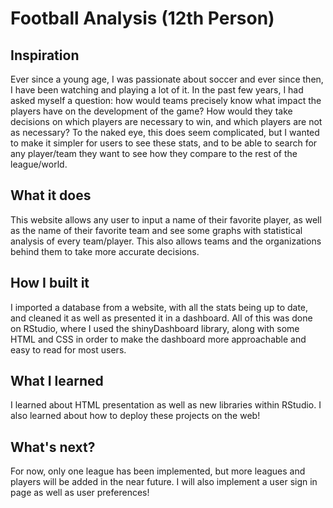 # Football Analysis (12th Person)

## Inspiration

Ever since a young age, I was passionate about soccer and ever since then, I have been watching and playing a lot of it. In the past few years, I had asked myself a question: how would teams precisely know what impact the players have on the development of the game? How would they take decisions on which players are necessary to win, and which players are not as necessary? To the naked eye, this does seem complicated, but I wanted to make it simpler for users to see these stats, and to be able to search for any player/team they want to see how they compare to the rest of the league/world.

## What it does

This website allows any user to input a name of their favorite player, as well as the name of their favorite team and see some graphs with statistical analysis of every team/player. This also allows teams and the organizations behind them to take more accurate decisions.

## How I built it

I imported a database from a website, with all the stats being up to date, and cleaned it as well as presented it in a dashboard. All of this was done on RStudio, where I used the shinyDashboard library, along with some HTML and CSS in order to make the dashboard more approachable and easy to read for most users.

## What I learned

I learned about HTML presentation as well as new libraries within RStudio. I also learned about how to deploy these projects on the web!

## What's next?

For now, only one league has been implemented, but more leagues and players will be added in the near future. I will also implement a user sign in page as well as user preferences!
